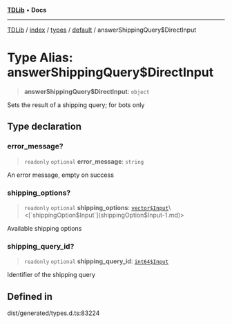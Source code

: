 [**TDLib**](../../../../../../README.md) • **Docs**

***

[TDLib](../../../../../../modules.md) / [index](../../../../../README.md) / [types](../../../README.md) / [default](../README.md) / answerShippingQuery$DirectInput

# Type Alias: answerShippingQuery$DirectInput

> **answerShippingQuery$DirectInput**: `object`

Sets the result of a shipping query; for bots only

## Type declaration

### error\_message?

> `readonly` `optional` **error\_message**: `string`

An error message, empty on success

### shipping\_options?

> `readonly` `optional` **shipping\_options**: [`vector$Input`](vector$Input.md)\<[`shippingOption$Input`](shippingOption$Input-1.md)\>

Available shipping options

### shipping\_query\_id?

> `readonly` `optional` **shipping\_query\_id**: [`int64$Input`](int64$Input-1.md)

Identifier of the shipping query

## Defined in

dist/generated/types.d.ts:83224
